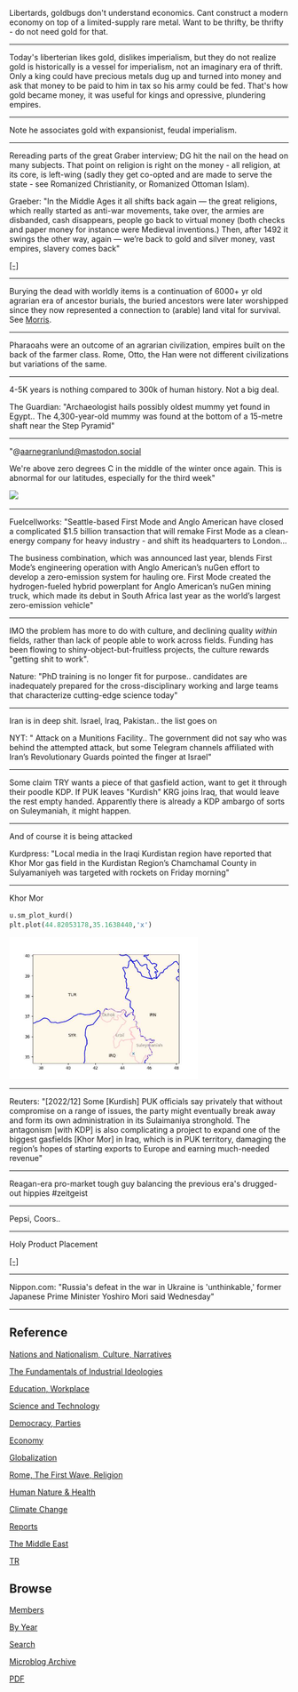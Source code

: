 
Libertards, goldbugs don't understand economics. Cant construct a
modern economy on top of a limited-supply rare metal. Want to be
thrifty, be thrifty - do not need gold for that.

---

Today's liberterian likes gold, dislikes imperialism, but they do not
realize gold is historically is a vessel for imperialism, not an
imaginary era of thrift. Only a king could have precious metals dug up
and turned into money and ask that money to be paid to him in tax so
his army could be fed. That's how gold became money, it was useful for
kings and opressive, plundering empires.

---

Note he associates gold with expansionist, feudal imperialism.

---

Rereading parts of the great Graber interview; DG hit the nail on the
head on many subjects. That point on religion is right on the money -
all religion, at its core, is left-wing (sadly they get co-opted and
are made to serve the state - see Romanized Christianity, or Romanized
Ottoman Islam).

Graeber: "In the Middle Ages it all shifts back again — the great
religions, which really started as anti-war movements, take over, the
armies are disbanded, cash disappears, people go back to virtual money
(both checks and paper money for instance were Medieval inventions.)
Then, after 1492 it swings the other way, again — we’re back to gold
and silver money, vast empires, slavery comes back"

[[-]](2011/11/debt-religions-money.html)

---

Burying the dead with worldly items is a continuation of 6000+ yr old
agrarian era of ancestor burials, the buried ancestors were later
worshipped since they now represented a connection to (arable) land
vital for survival. See [Morris](2017/10/wtwrfn-foragers-farmers.html#ancestors).

---

Pharaoahs were an outcome of an agrarian civilization, empires built
on the back of the farmer class. Rome, Otto, the Han were not
different civilizations but variations of the same.

---

4-5K years is nothing compared to 300k of human history. Not a big deal.

The Guardian: "Archaeologist hails possibly oldest mummy yet found in
Egypt.. The 4,300-year-old mummy was found at the bottom of a 15-metre
shaft near the Step Pyramid"

---

"@aarnegranlund@mastodon.social

We're above zero degrees C in the middle of the winter once
again. This is abnormal for our latitudes, especially for the third
week"

<img width="340" src="https://s3.masto.ai/cache/media_attachments/files/109/748/508/052/333/378/original/dd426fba90ff38ec.png"/>

---

Fuelcellworks: "Seattle-based First Mode and Anglo American have
closed a complicated $1.5 billion transaction that will remake First
Mode as a clean-energy company for heavy industry - and shift its
headquarters to London...

The business combination, which was announced last year, blends First
Mode’s engineering operation with Anglo American’s nuGen effort to
develop a zero-emission system for hauling ore. First Mode created the
hydrogen-fueled hybrid powerplant for Anglo American’s nuGen mining
truck, which made its debut in South Africa last year as the world’s
largest zero-emission vehicle"

---

IMO the problem has more to do with culture, and declining quality
*within* fields, rather than lack of people able to work across
fields. Funding has been flowing to shiny-object-but-fruitless
projects, the culture rewards "getting shit to work".

Nature: "PhD training is no longer fit for purpose.. candidates are
inadequately prepared for the cross-disciplinary working and large
teams that characterize cutting-edge science today"

---

Iran is in deep shit. Israel, Iraq, Pakistan.. the list goes on

NYT: " Attack on a Munitions Facility.. The government did not say who
was behind the attempted attack, but some Telegram channels affiliated
with Iran’s Revolutionary Guards pointed the finger at Israel"

---

Some claim TRY wants a piece of that gasfield action, want to get it
through their poodle KDP. If PUK leaves "Kurdish" KRG joins Iraq, that
would leave the rest empty handed.  Apparently there is already a KDP
ambargo of sorts on Suleymaniah, it might happen.

---

And of course it is being attacked

Kurdpress: "Local media in the Iraqi Kurdistan region have reported
that Khor Mor gas field in the Kurdistan Region’s Chamchamal County in
Sulyamaniyeh was targeted with rockets on Friday morning"

---

Khor Mor 

```python
u.sm_plot_kurd()
plt.plot(44.82053178,35.1638440,'x')
```

<img width='340' src='mbl/2023/kurd_2.jpg'/> 

---

Reuters: "[2022/12] Some [Kurdish] PUK officials say privately that
without compromise on a range of issues, the party might eventually
break away and form its own administration in its Sulaimaniya
stronghold. The antagonism [with KDP] is also complicating a project
to expand one of the biggest gasfields [Khor Mor] in Iraq, which is in
PUK territory, damaging the region’s hopes of starting exports to
Europe and earning much-needed revenue"

---

Reagan-era pro-market tough guy balancing the previous era's
drugged-out hippies \#zeitgeist

---

Pepsi, Coors.. 

---

Holy Product Placement

[[-]](https://drive.google.com/uc?export=view&id=1N2eyGQd7Da6faKOY1zC_E9x2nqjmd-Sy)

---

Nippon.com: "Russia's defeat in the war in Ukraine is 'unthinkable,'
former Japanese Prime Minister Yoshiro Mori said Wednesday"

---

## Reference

[Nations and Nationalism, Culture, Narratives](2013/02/nations-and-nationalism.html)

[The Fundamentals of Industrial Ideologies](2011/04/fundamentals-of-industrial-ideologies.html)

[Education, Workplace](2017/09/education-workplace.html)

[Science and Technology](2018/09/science-technology.html)

[Democracy, Parties](2016/11/democracy.html)

[Economy](2018/05/economy.html)

[Globalization](2018/09/globalization.html)

[Rome, The First Wave, Religion](2017/12/rome.html)

[Human Nature & Health](2020/07/human-nature.html)

[Climate Change](2018/12/climate.html)

[Reports](2019/05/reports.html)

[The Middle East](2019/07/middleeast.html)

[TR](../tr)

## Browse

[Members](2022/08/members.html)

[By Year](years.html)

[Search](search.html)

[Microblog Archive](mbl/index.html)

[PDF](https://drive.google.com/uc?export=view&id=1FSi-1MnqXVq_PVTEXzzflwN8-7h92N_R)
